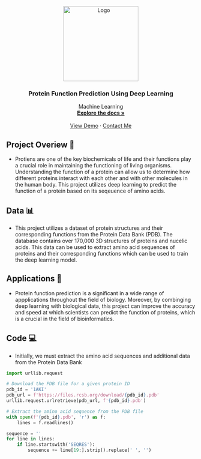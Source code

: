 <div align="center">
  <a href="https://github.com/">
    <img src="https://user-images.githubusercontent.com/128609917/231207437-1c16b53c-40c1-4d5f-9431-269e2c083816.png" alt="Logo" width="200" height="auto">
  </a>  
  
  <h3 align="center">Protein Function Prediction Using Deep Learning</h3>

  <p align="center">
    Machine Learning 
    <br />
    <a href="https://github.com/"><strong>Explore the docs »</strong></a>
    <br />
    <br />
    <a href="https://github.com/">View Demo</a>
    ·
    <a href="https://github.com/othneildrew/">Contact Me</a>
  </p>
</div>


## Project Overiew 👀 
* Protiens are one of the key biochemicals of life and their functions play a crucial role in maintaining the functioning of living organisms. Understanding the function of a protein can allow us to determine how different proteins interact with each other and with other molecules in the human body. This project utilizes deep learning to predict the function of a protein based on its seqeuence of amino acids. 

## Data 📊
* This project utilizes a dataset of protein structures and their corresponding functions from the Protein Data Bank (PDB). The database contains over 170,000 3D structures of proteins and nucelic acids. This data can be used to extract amino acid sequences of proteins and their corresponding functions which can be used to train the deep learning model.

## Applications 🧪
* Protein function prediction is a significant in a wide range of appplications throughout the field of biology. Moreover, by combinging deep learning with biological data, this project can improve the accuracy and speed at which scientists can predict the function of proteins, which is a crucial in the field of bioinformatics. 

## Code 💻 

* Initially, we must extract the amino acid sequences and additional data from the Protein Data Bank

``` python
import urllib.request

# Download the PDB file for a given protein ID
pdb_id = '1AKI'
pdb_url = f'https://files.rcsb.org/download/{pdb_id}.pdb'
urllib.request.urlretrieve(pdb_url, f'{pdb_id}.pdb')

# Extract the amino acid sequence from the PDB file
with open(f'{pdb_id}.pdb', 'r') as f:
    lines = f.readlines()

sequence = ''
for line in lines:
    if line.startswith('SEQRES'):
        sequence += line[19:].strip().replace(' ', '')



```

